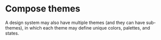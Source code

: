 # Compose themes

A design system may also have multiple themes (and they can have sub-themes), in which each theme
may define unique colors, palettes, and states.
